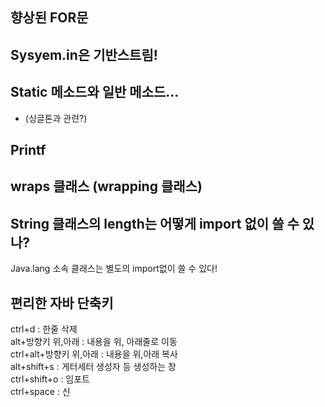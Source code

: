 ## 향상된 FOR문   

## Sysyem.in은 기반스트림!   

## Static 메소드와 일반 메소드...
- (싱글톤과 관련?)   

## Printf   

## wraps 클래스 (wrapping 클래스)   

## String 클래스의 length는 어떻게 import 없이 쓸 수 있나?
Java.lang 소속 클래스는 별도의 import없이 쓸 수 있다!

## 편리한 자바 단축키
ctrl+d : 한줄 삭제    
alt+방향키 위,아래 : 내용을 위, 아래줄로 이동    
ctrl+alt+방향키 위,아래 : 내용을 위,아래 복사   
alt+shift+s : 게터세터 생성자 등 생성하는 창    
ctrl+shift+o : 임포트    
ctrl+space : 신   